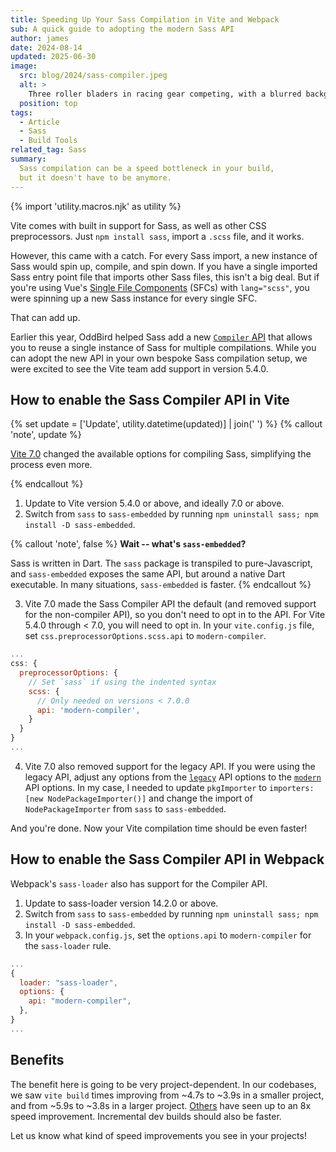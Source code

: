 ```yaml
---
title: Speeding Up Your Sass Compilation in Vite and Webpack
sub: A quick guide to adopting the modern Sass API
author: james
date: 2024-08-14
updated: 2025-06-30
image:
  src: blog/2024/sass-compiler.jpeg
  alt: >
    Three roller bladers in racing gear competing, with a blurred background.
  position: top
tags:
  - Article
  - Sass
  - Build Tools
related_tag: Sass
summary:
  Sass compilation can be a speed bottleneck in your build,
  but it doesn't have to be anymore.
---
```


{% import 'utility.macros.njk' as utility %}

Vite comes with built in support for Sass, as well as other CSS preprocessors.
Just `npm install sass`, import a `.scss` file, and it works.

However, this came with a catch. For every Sass import, a new instance of Sass
would spin up, compile, and spin down. If you have a single imported Sass entry
point file that imports other Sass files, this isn't a big deal. But if you're
using Vue's [Single File
Components](https://vuejs.org/guide/scaling-up/sfc.html) (SFCs) with
`lang="scss"`, you were spinning
up a new Sass instance for every single SFC.

That can add up.

Earlier this year, OddBird helped Sass add a new [`Compiler` API] that allows you
to reuse a single instance of Sass for multiple compilations. While you can
adopt the new API in your own bespoke Sass compilation setup, we were excited to
see the Vite team add support in version 5.4.0.

[`Compiler` API]: https://sass-lang.com/documentation/js-api/classes/compiler/

## How to enable the Sass Compiler API in Vite

{% set update = ['Update', utility.datetime(updated)] | join(' ') %}
{% callout 'note', update %}

[Vite 7.0](https://vite.dev/blog/announcing-vite7) changed the available options
for compiling Sass, simplifying the process even more.

{% endcallout %}

1. Update to Vite version 5.4.0 or above, and ideally 7.0 or above.
2. Switch from `sass` to `sass-embedded` by running `npm uninstall sass; npm
   install -D sass-embedded`.

{% callout 'note', false %}
**Wait -- what's `sass-embedded`?**

Sass is written in Dart. The `sass` package is transpiled to pure-Javascript,
and `sass-embedded` exposes the same API, but around a native Dart executable.
In many situations, `sass-embedded` is faster.
{% endcallout %}

3. Vite 7.0 made the Sass Compiler API the default (and removed support for the
   non-compiler API), so you don't need to opt in to the API. For Vite 5.4.0
   through < 7.0, you will need to opt in. In your `vite.config.js` file, set
   `css.preprocessorOptions.scss.api` to `modern-compiler`.

```js
...
css: {
  preprocessorOptions: {
    // Set `sass` if using the indented syntax
    scss: {
      // Only needed on versions < 7.0.0
      api: 'modern-compiler',
    }
  }
}
...
```

4. Vite 7.0 also removed support for the legacy API. If you were using the
   legacy API, adjust any options from the [`legacy`] API options to the
  [`modern`] API options. In my case, I needed to update `pkgImporter` to
  `importers: [new NodePackageImporter()]` and change the import of
  `NodePackageImporter` from `sass` to `sass-embedded`.

[`legacy`]: https://sass-lang.com/documentation/js-api/interfaces/legacystringoptions/
[`modern`]: https://sass-lang.com/documentation/js-api/interfaces/stringoptions/

And you're done. Now your Vite compilation time should be even faster!

## How to enable the Sass Compiler API in Webpack

Webpack's `sass-loader` also has support for the Compiler API.

1. Update to sass-loader version 14.2.0 or above.
2. Switch from `sass` to `sass-embedded` by running `npm uninstall sass; npm
   install -D sass-embedded`.
3. In your `webpack.config.js`, set the `options.api` to `modern-compiler` for
   the `sass-loader` rule.

```js
...
{
  loader: "sass-loader",
  options: {
    api: "modern-compiler",
  },
}
...
```

## Benefits

The benefit here is going to be very project-dependent. In our codebases,
we saw `vite build` times improving from ~4.7s to ~3.9s in a smaller project,
and from ~5.9s to ~3.8s in a larger project.
[Others](https://github.com/vitejs/vite/pull/17728#issuecomment-2247572134) have
seen up to an 8x speed improvement. Incremental dev builds should also be
faster.

Let us know what kind of speed improvements you see in your projects!
